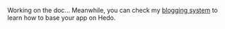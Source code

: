 Working on the doc... Meanwhile, you can check my [blogging system](https://github.com/opportus/blogging-system) to learn how to base your app on Hedo.
